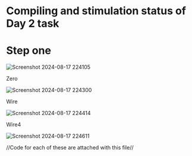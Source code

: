 # Compiling and stimulation status of Day 2 task

# Step one

![Screenshot 2024-08-17 224105](https://github.com/user-attachments/assets/e8314bcd-fd91-4758-9c05-17079a47dd1b)


Zero  

 ![Screenshot 2024-08-17 224300](https://github.com/user-attachments/assets/3b122420-9e70-4ccf-aa50-0e3a60a1bedf)


Wire

 ![Screenshot 2024-08-17 224414](https://github.com/user-attachments/assets/fdbf2e86-9067-442d-9d4f-8a6c1f1bc303)


Wire4

 ![Screenshot 2024-08-17 224611](https://github.com/user-attachments/assets/a426dd80-76a9-4da7-ac59-68db9c67a5f1)

//Code for each of these are attached with this file//
